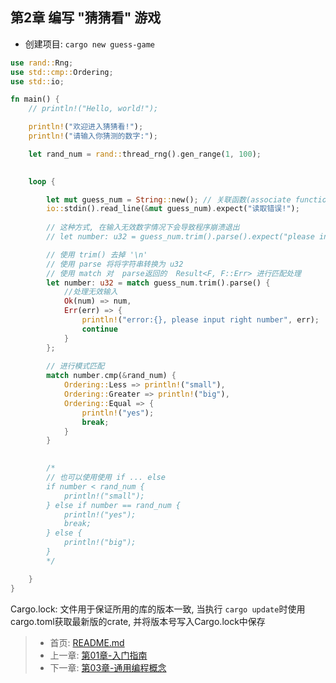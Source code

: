 
## 第2章  编写 "猜猜看" 游戏

- 创建项目: `cargo new guess-game`


```rust
use rand::Rng;
use std::cmp::Ordering;
use std::io;

fn main() {
    // println!("Hello, world!");

    println!("欢迎进入猜猜看!");
    println!("请输入你猜测的数字:");

    let rand_num = rand::thread_rng().gen_range(1, 100);

   
    loop {

        let mut guess_num = String::new(); // 关联函数(associate function),  C++中的静态方法
        io::stdin().read_line(&mut guess_num).expect("读取错误!");
    
        // 这种方式, 在输入无效数字情况下会导致程序崩溃退出
        // let number: u32 = guess_num.trim().parse().expect("please input a number ");

        // 使用 trim() 去掉 '\n'
        // 使用 parse 将将字符串转换为 u32
        // 使用 match 对  parse返回的  Result<F, F::Err> 进行匹配处理
        let number: u32 = match guess_num.trim().parse() {
            //处理无效输入
            Ok(num) => num,
            Err(err) => {
                println!("error:{}, please input right number", err);
                continue
            }
        };
    
        // 进行模式匹配
        match number.cmp(&rand_num) {
            Ordering::Less => println!("small"),
            Ordering::Greater => println!("big"),
            Ordering::Equal => {
                println!("yes");
                break;
            } 
        }
        

        /*
        // 也可以使用使用 if ... else  
        if number < rand_num {
            println!("small");
        } else if number == rand_num {
            println!("yes");
            break;
        } else {
            println!("big");
        }
        */

    }
}

```

Cargo.lock: 文件用于保证所用的库的版本一致, 当执行 `cargo update`时使用cargo.toml获取最新版的crate, 并将版本号写入Cargo.lock中保存


> - 首页: [README.md](../README.md)
> - 上一章: [第01章-入门指南](./第01章-入门指南.md)
> - 下一章: [第03章-通用编程概念](./第03章-通用编程概念.md)